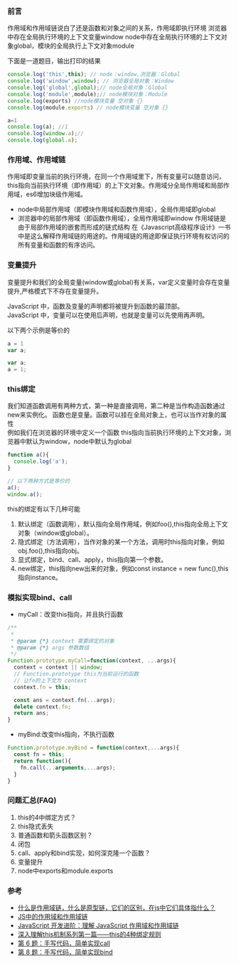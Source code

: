 ### 前言
作用域和作用域链说白了还是函数和对象之间的关系，作用域即执行环境
浏览器中存在全局执行环境的上下文变量window
node中存在全局执行环境的上下文对象global，模块的全局执行上下文对象module

下面是一道题目，输出打印的结果
```js
console.log('this',this); // node：window,浏览器：Global
console.log('window',window); // 浏览器全局对象：Window
console.log('global',global);// node全局对象：Global
console.log('module',module);// node模块对象：Module
console.log(exports) //node模块变量 空对象 {}
console.log(module.exports) // node模块变量 空对象 {}

```
```js
a=1
console.log(a); //1
console.log(window.a);//
console.log(global.a);
```

### 作用域、作用域链 
作用域即变量当前的执行环境，在同一个作用域里下，所有变量可以随意访问，this指向当前执行环境（即作用域）的上下文对象。作用域分全局作用域和局部作用域，es6增加块级作用域。
- node中局部作用域（即模块作用域和函数作用域），全局作用域即global
- 浏览器中的局部作用域（即函数作用域），全局作用域即window
作用域链是由于局部作用域的嵌套而形成的链式结构
在《Javascript高级程序设计》一书中是这么解释作用域链的用途的。作用域链的用途即保证执行环境有权访问的所有变量和函数的有序访问。 

### 变量提升
变量提升和我们的全局变量(window或global)有关系，var定义变量时会存在变量提升,严格模式下不存在变量提升。  

JavaScript 中，函数及变量的声明都将被提升到函数的最顶部。  
JavaScript 中，变量可以在使用后声明，也就是变量可以先使用再声明。  


以下两个示例是等价的
```js
a = 1
var a;
```
```js
var a;
a = 1;
```

### this绑定
我们知道函数调用有两种方式，第一种是直接调用，第二种是当作构造函数通过new来实例化。
函数也是变量。函数可以挂在全局对象上，也可以当作对象的属性  
例如我们在浏览器的环境中定义一个函数
this指向当前执行环境的上下文对象，浏览器中默认为window，node中默认为global
```js
function a(){
  console.log('a');
}

// 以下两种方式是等价的
a();
window.a();
```

this的绑定有以下几种可能  
1. 默认绑定（函数调用），默认指向全局作用域，例如foo(),this指向全局上下文对象（window或global）。
2. 隐式绑定（方法调用），当作对象的某一个方法，调用时this指向对象，例如obj.foo(),this指向obj。
3. 显式绑定，bind、call、apply，this指向第一个参数。
4. new绑定，this指向new出来的对象，例如const instance = new func(),this指向instance。

### 模拟实现bind、call
- myCall：改变this指向，并且执行函数
```js
/**
 * 
 * @param {*} context 需要绑定的对象
 * @param {*} args 参数数组 
 */
Function.prototype.myCall=function(context, ...args){
  context = context || window;
  // Function.prototype this为当前运行的函数
  // 让fn的上下文为 context
  context.fn = this;

  const ans = context.fn(...args);
  delete context.fn;
  return ans;
}
```
- myBind:改变this指向，不执行函数
```js
Function.prototype.myBind = function(context,...args){
  const fn = this;
  return function(){
    fn.call(...arguments,...args);
  }
}
```

### 问题汇总(FAQ)
1. this的4中绑定方式？
2. this隐式丢失
2. 普通函数和箭头函数区别？
3. 闭包
4. call、apply和bind实现，如何深克隆一个函数？
5. 变量提升
6. node中exports和module.exports

### 参考  
- [什么是作用域链，什么是原型链，它们的区别，在js中它们具体指什么？](https://www.cnblogs.com/pssp/p/5204324.html)  
- [JS中的作用域和作用域链](https://www.cnblogs.com/leftJS/p/11067908.html)  
- [JavaScript 开发进阶：理解 JavaScript 作用域和作用域链](https://www.cnblogs.com/lhb25/archive/2011/09/06/javascript-scope-chain.html)  
- [深入理解this机制系列第一篇——this的4种绑定规则](https://www.cnblogs.com/xiaohuochai/p/5735901.html)
- [第 6 题：手写代码，简单实现call](https://github.com/airuikun/Weekly-FE-Interview/issues/6)
- [第 8 题：手写代码，简单实现bind](https://github.com/airuikun/Weekly-FE-Interview/issues/8)